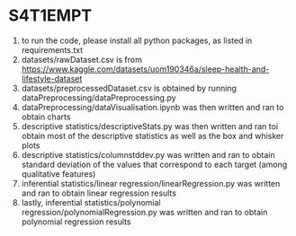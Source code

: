 # S4T1EMPT
1. to run the code, please install all python packages, as listed in requirements.txt  
2. datasets/rawDataset.csv is from https://www.kaggle.com/datasets/uom190346a/sleep-health-and-lifestyle-dataset  
3. datasets/preprocessedDataset.csv is obtained by running dataPreprocessing/dataPreprocessing.py  
4. dataPreprocessing/dataVisualisation.ipynb was then written and ran to obtain charts  
5. descriptive statistics/descriptiveStats.py was then written and ran toi obtain most of the descriptive statistics as well as the box and whisker plots  
6. descriptive statistics/columnstddev.py was written and ran to obtain standard deviation of the values that correspond to each target (among qualitative features)  
7. inferential statistics/linear regression/linearRegression.py was written and ran to obtain linear regression results  
8. lastly, inferential statistics/polynomial regression/polynomialRegression.py was written and ran to obtain polynomial regression results  